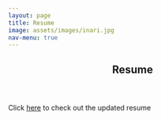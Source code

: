 ```yaml
---
layout: page
title: Resume
image: assets/images/inari.jpg
nav-menu: true
---
```


<!-- Main -->
<div id="main" class="alt">
	<!-- One -->
	<section id="one">
		<div class="inner">
			<header class="major">
				<h1>Resume</h1>
			</header>
	<p>Click <a target="_blank" rel="noopener noreferrer" href="https://drive.google.com/file/d/1L4QpdczdI-9JRpB3n1IMXuJ1eLPW--1a/view?usp=sharing">here</a> to check out the updated resume</p>
	<p> </p>
</div>

